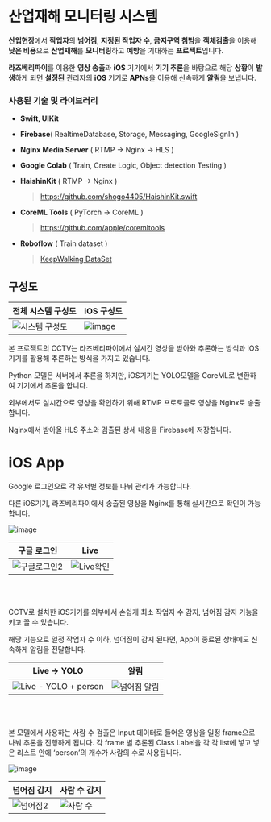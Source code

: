 # 산업재해 모니터링 시스템

**산업현장**에서 **작업자**의 **넘어짐**, **지정된 작업자 수**, **금지구역 침범**을 **객체검출**을 이용해 **낮은 비용**으로 **산업재해**를 **모니터링**하고 **예방**을 기대하는 **프로젝트**입니다.

**라즈베리파이**를 이용한 **영상 송출**과 **iOS** 기기에서 **기기 추론**을 바탕으로 해당 **상황**이 **발생**하게 되면 **설정된** 관리자의 **iOS** 기기로 **APNs**을 이용해 신속하게 **알림**을 보냅니다.

### 사용된 기술 및 라이브러리

- **Swift, UIKit**
- **Firebase**( RealtimeDatabase, Storage, Messaging, GoogleSignIn )
- **Nginx Media Server** ( RTMP → Nginx → HLS )
- **Google Colab** ( Train, Create Logic, Object detection Testing  )
- **HaishinKit** ( RTMP → Nginx )
    
    > https://github.com/shogo4405/HaishinKit.swift
    > 
- **CoreML Tools** ( PyTorch → CoreML )
    
    > https://github.com/apple/coremltools
    > 
- **Roboflow** ( Train dataset )
    
    > [KeepWalking DataSet](https://app.roboflow.com/keepwalking/falldown-rqrk8/deploy/2)
    >

## 구성도




전체 시스템 구성도 | iOS 구성도
---|---|
![시스템 구성도](https://github.com/Seok231/-/assets/97385742/6770adeb-ce05-4805-8cc9-a98c3524a2bf)|![image](https://github.com/Seok231/-/assets/97385742/42f78ca2-f840-4a72-bf23-06e8518d3f92)



본 프로잭트의 CCTV는 라즈베리파이에서 실시간 영상을 받아와 추론하는 방식과 iOS기기를 활용해 추론하는 방식을 가지고 있습니다.

Python 모델은 서버에서 추론을 하지만, iOS기기는 YOLO모델을 CoreML로 변환하여 기기에서 추론을 합니다.

외부에서도 실시간으로 영상을 확인하기 위해 RTMP 프로토콜로 영상을 Nginx로 송출합니다.

Nginx에서 받아올 HLS 주소와 검출된 상세 내용을 Firebase에 저장합니다.


# iOS App

Google 로그인으로 각 유저별 정보를 나눠 관리가 가능합니다.

다른 iOS기기, 라즈베리파이에서 송출된 영상을 Nginx를 통해 실시간으로 확인이 가능합니다.  

![image](https://github.com/Seok231/-/assets/97385742/01e71e20-6aba-42df-8d35-5a9624450b04)



구글 로그인 | Live
---|---|
![구글로그인2](https://github.com/Seok231/-/assets/97385742/fe3bc716-3c61-4362-975e-a89c986391c8) | ![Live확인](https://github.com/Seok231/-/assets/97385742/a4e2fb27-da89-4d01-90a1-0c84f08e8309)  



<br/>
<br/>


CCTV로 설치한 iOS기기를 외부에서 손쉽게 최소 작업자 수 감지, 넘어짐 감지 기능을 키고 끌 수 있습니다.

해당 기능으로 일정 작업자 수 이하, 넘어짐이 감지 된다면, App이 종료된 상태에도 신속하게 알림을 전달합니다.

Live -> YOLO | 알림
---|---|
![Live -  YOLO + person](https://github.com/Seok231/-/assets/97385742/196450a6-82da-4f05-a67e-45c217d96e2e) |![넘어짐 알림](https://github.com/Seok231/-/assets/97385742/ef341da3-bea3-407f-a3df-bc6bef4935c9)



<br/>
<br/>

본 모델에서 사용하는 사람 수 검출은 Input 데이터로 들어온 영상을 일정 frame으로 나눠 추론을 진행하게 됩니다. 각 frame 별 추론된 Class Label을 각
각 list에 넣고 넣은 리스트 안에 ‘person’의 개수가 사람의 수로 사용됩니다.

![image](https://github.com/Seok231/-/assets/97385742/04e817f1-1f1d-41a2-80ad-f3a203990b6e)



넘어짐 감지 | 사람 수 감지
---|---|
![넘어짐2](https://github.com/Seok231/-/assets/97385742/a404d99d-1d34-44b5-b764-c3fcfed1b0d0) | ![사람 수](https://github.com/Seok231/-/assets/97385742/d154f52b-1b60-4e19-b016-2f801bec27bf)







